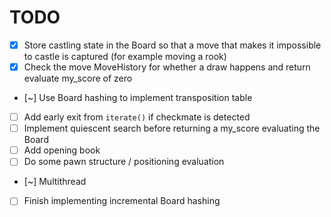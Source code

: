 # TODO

- [x] Store castling state in the Board so that a move that makes it impossible to castle is captured (for example moving a rook)
- [x] Check the move MoveHistory for whether a draw happens and return evaluate my_score of zero
- [~] Use Board hashing to implement transposition table
- [ ] Add early exit from `iterate()` if checkmate is detected
- [ ] Implement quiescent search before returning a my_score evaluating the Board
- [ ] Add opening book
- [ ] Do some pawn structure / positioning evaluation
- [~] Multithread
- [ ] Finish implementing incremental Board hashing
